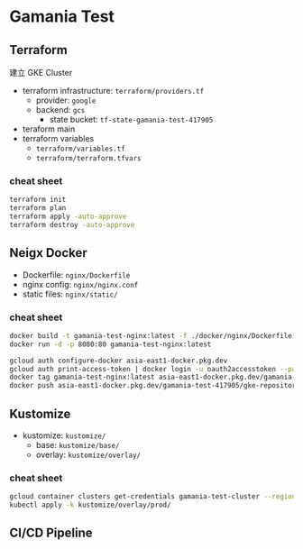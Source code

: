 # Gamania Test

## Terraform

建立 GKE Cluster

* terraform infrastructure: `terraform/providers.tf`
  * provider: `google`
  * backend: `gcs`
    * state bucket: `tf-state-gamania-test-417905`
* teraform main
* terraform variables
  * `terraform/variables.tf`
  * `terraform/terraform.tfvars`

### cheat sheet

```bash
terraform init
terraform plan
terraform apply -auto-approve
terraform destroy -auto-approve
```

## Neigx Docker

* Dockerfile: `nginx/Dockerfile`
* nginx config: `nginx/nginx.conf`
* static files: `nginx/static/`

### cheat sheet

```bash
docker build -t gamania-test-nginx:latest -f ./docker/nginx/Dockerfile .
docker run -d -p 8080:80 gamania-test-nginx:latest

gcloud auth configure-docker asia-east1-docker.pkg.dev
gcloud auth print-access-token | docker login -u oauth2accesstoken --password-stdin https://asia-east1-docker.pkg.dev
docker tag gamania-test-nginx:latest asia-east1-docker.pkg.dev/gamania-test-417905/gke-repository/nginx:v1
docker push asia-east1-docker.pkg.dev/gamania-test-417905/gke-repository/nginx:v1
```

## Kustomize

* kustomize: `kustomize/`
  * base: `kustomize/base/`
  * overlay: `kustomize/overlay/`

### cheat sheet

```bash
gcloud container clusters get-credentials gamania-test-cluster --region asia-east1
kubectl apply -k kustomize/overlay/prod/
```

## CI/CD Pipeline

